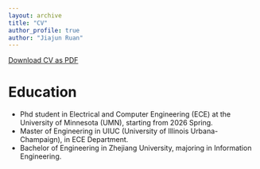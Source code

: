```yaml
---
layout: archive
title: "CV"
author_profile: true
author: "Jiajun Ruan"
---
```


[Download CV as PDF](../files/Jiajun_cv.pdf)

Education
======

* Phd student in Electrical and Computer Engineering (ECE) at the University of Minnesota (UMN), starting from 2026 Spring.
* Master of Engineering in UIUC (University of Illinois Urbana-Champaign), in ECE Department.
* Bachelor of Engineering in Zhejiang University, majoring in Information Engineering.


